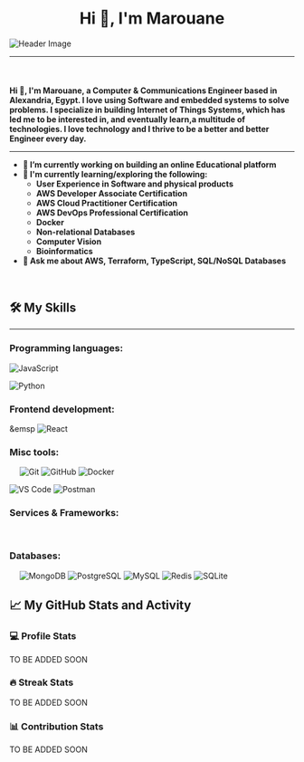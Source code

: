 # <h1 align="center">Hi 👋, I'm Marouane</h1>

![Header Image]("https://github.com/TheOnlyRou/TheOnlyRou/blob/main/images/Header.jpg?raw=true")

-------------------

&emsp;

<h4 align="left">Hi 👋, I'm Marouane, a Computer & Communications Engineer based in Alexandria, Egypt. I love using Software and embedded systems to solve problems.
I specialize in building Internet of Things Systems, which has led me to be interested in, and eventually learn,a multitude of technologies.
I love technology and I thrive to be a better and better Engineer every day.


---



- 🔭 I’m currently working on building an online Educational platform 
- 🌱 I'm currently learning/exploring the following:
  - User Experience in Software and physical products
  - AWS Developer Associate Certification
  - AWS Cloud Practitioner Certification
  - AWS DevOps Professional Certification
  - Docker
  - Non-relational Databases
  - Computer Vision
  - Bioinformatics
- 💬 Ask me about **AWS, Terraform, TypeScript, SQL/NoSQL Databases**

&emsp;

## 🛠️ My Skills

-------------------

### Programming languages:

![JavaScript](https://img.shields.io/badge/-JavaScript-000?&logo=JavaScript)

![Python](https://img.shields.io/badge/-Python-000?&logo=Python)

### Frontend development:

&emsp
![React](https://img.shields.io/badge/-React-000?&logo=React)

### Misc tools:

&emsp;
![Git](https://img.shields.io/badge/-Git-000?&logo=Git)
![GitHub](https://img.shields.io/badge/-GitHub-000?&logo=GitHub)
![Docker](https://img.shields.io/badge/-Docker-000?&logo=Docker)

![VS Code](https://img.shields.io/badge/-VS%20Code-000?&logo=Visual-Studio-Code)
![Postman](https://img.shields.io/badge/-Postman-000?&logo=Postman)

### Services & Frameworks:

&emsp;

### Databases:

&emsp;
![MongoDB](https://img.shields.io/badge/-MongoDB-000?&logo=MongoDB)
![PostgreSQL](https://img.shields.io/badge/-PostgreSQL-000?&logo=PostgreSQL)
![MySQL](https://img.shields.io/badge/-MySQL-000?&logo=MySQL)
![Redis](https://img.shields.io/badge/-Redis-000?&logo=Redis)
![SQLite](https://img.shields.io/badge/-SQLite-000?&logo=SQLite)



## 📈 My GitHub Stats and Activity

### 💻 Profile Stats

TO BE ADDED SOON

### 🔥 Streak Stats

TO BE ADDED SOON

### 📊 Contribution Stats

TO BE ADDED SOON
